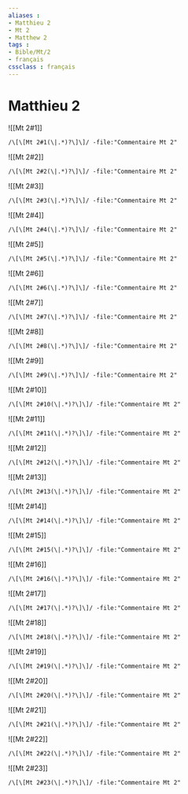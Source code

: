 ```yaml
---
aliases : 
- Matthieu 2
- Mt 2
- Matthew 2
tags : 
- Bible/Mt/2
- français
cssclass : français
---
```


# Matthieu 2

![[Mt 2#1]]

```query
/\[\[Mt 2#1(\|.*)?\]\]/ -file:"Commentaire Mt 2"
```

![[Mt 2#2]]

```query
/\[\[Mt 2#2(\|.*)?\]\]/ -file:"Commentaire Mt 2"
```

![[Mt 2#3]]

```query
/\[\[Mt 2#3(\|.*)?\]\]/ -file:"Commentaire Mt 2"
```

![[Mt 2#4]]

```query
/\[\[Mt 2#4(\|.*)?\]\]/ -file:"Commentaire Mt 2"
```

![[Mt 2#5]]

```query
/\[\[Mt 2#5(\|.*)?\]\]/ -file:"Commentaire Mt 2"
```

![[Mt 2#6]]

```query
/\[\[Mt 2#6(\|.*)?\]\]/ -file:"Commentaire Mt 2"
```

![[Mt 2#7]]

```query
/\[\[Mt 2#7(\|.*)?\]\]/ -file:"Commentaire Mt 2"
```

![[Mt 2#8]]

```query
/\[\[Mt 2#8(\|.*)?\]\]/ -file:"Commentaire Mt 2"
```

![[Mt 2#9]]

```query
/\[\[Mt 2#9(\|.*)?\]\]/ -file:"Commentaire Mt 2"
```

![[Mt 2#10]]

```query
/\[\[Mt 2#10(\|.*)?\]\]/ -file:"Commentaire Mt 2"
```

![[Mt 2#11]]

```query
/\[\[Mt 2#11(\|.*)?\]\]/ -file:"Commentaire Mt 2"
```

![[Mt 2#12]]

```query
/\[\[Mt 2#12(\|.*)?\]\]/ -file:"Commentaire Mt 2"
```

![[Mt 2#13]]

```query
/\[\[Mt 2#13(\|.*)?\]\]/ -file:"Commentaire Mt 2"
```

![[Mt 2#14]]

```query
/\[\[Mt 2#14(\|.*)?\]\]/ -file:"Commentaire Mt 2"
```

![[Mt 2#15]]

```query
/\[\[Mt 2#15(\|.*)?\]\]/ -file:"Commentaire Mt 2"
```

![[Mt 2#16]]

```query
/\[\[Mt 2#16(\|.*)?\]\]/ -file:"Commentaire Mt 2"
```

![[Mt 2#17]]

```query
/\[\[Mt 2#17(\|.*)?\]\]/ -file:"Commentaire Mt 2"
```

![[Mt 2#18]]

```query
/\[\[Mt 2#18(\|.*)?\]\]/ -file:"Commentaire Mt 2"
```

![[Mt 2#19]]

```query
/\[\[Mt 2#19(\|.*)?\]\]/ -file:"Commentaire Mt 2"
```

![[Mt 2#20]]

```query
/\[\[Mt 2#20(\|.*)?\]\]/ -file:"Commentaire Mt 2"
```

![[Mt 2#21]]

```query
/\[\[Mt 2#21(\|.*)?\]\]/ -file:"Commentaire Mt 2"
```

![[Mt 2#22]]

```query
/\[\[Mt 2#22(\|.*)?\]\]/ -file:"Commentaire Mt 2"
```

![[Mt 2#23]]

```query
/\[\[Mt 2#23(\|.*)?\]\]/ -file:"Commentaire Mt 2"
```

